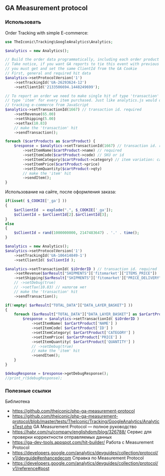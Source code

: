 ## GA Measurement protocol

### Использовать
Order Tracking with simple E-commerce:
```php
use TheIconic\Tracking\GoogleAnalytics\Analytics;

$analytics = new Analytics();

// Build the order data programmatically, including each order product in the payload
// Take notice, if you want GA reports to tie this event with previous user actions
// you must get and set the same ClientId from the GA Cookie
// First, general and required hit data
$analytics->setProtocolVersion('1')
    ->setTrackingId('UA-26293624-12')
    ->setClientId('2133506694.1448249699');

// To report an order we need to make single hit of type 'transaction' and a hit of
// type 'item' for every item purchased. Just like analytics.js would do when
// tracking e-commerce from JavaScript
$analytics->setTransactionId(1667) // transaction id. required
    ->setRevenue(65.00)
    ->setShipping(5.00)
    ->setTax(10.83)
    // make the 'transaction' hit
    ->sendTransaction();

foreach ($cartProducts as $cartProduct) {
    $response = $analytics->setTransactionId(1667) // transaction id. required, same value as above
        ->setItemName($cartProduct->name) // required
        ->setItemCode($cartProduct->code) // SKU or id
        ->setItemCategory($cartProduct->category) // item variation: category, size, color etc.
        ->setItemPrice($cartProduct->price)
        ->setItemQuantity($cartProduct->qty)
        // make the 'item' hit
        ->sendItem();
}
```

Использование на сайте, после оформления заказа:
```php
if(isset( $_COOKIE['_ga'] ))
{
    $arClientId  = explode(".", $_COOKIE['_ga']);
    $sClientId = $arClientId[2].$arClientId[3];
}
else
{
    $sClientId = rand(1000000000, 2147483647) . '.' . time();
}

$analytics = new Analytics();
$analytics->setProtocolVersion('1')
    ->setTrackingId('UA-106414849-1')
    ->setClientId( $sClientId );

$analytics->setTransactionId( $iOrderID ) // transaction id. required
    ->setRevenue($arResult["SHIPMENTS"]['fitomarket']["ITEMS_PRICE"])
    ->setShipping($arResult["SHIPMENTS"]['fitomarket']["PRICE_DELIVERY"])
    // ->setDebug(true)
    // ->setTax(10.83) // налогов нет
    // make the 'transaction' hit
    ->sendTransaction();

if(!empty( $arResult["TOTAL_DATA"]["DATA_LAYER_BASKET"] ))
{
    foreach ($arResult["TOTAL_DATA"]["DATA_LAYER_BASKET"] as $arCartProduct) {
        $response = $analytics->setTransactionId( $iOrderID )
            ->setItemName( $arCartProduct['NAME'] )
            ->setItemCode( $arCartProduct['ID'] )
            ->setItemCategory( $arCartProduct['CATEGORY'] )
            ->setItemPrice( $arCartProduct['PRICE'] )
            ->setItemQuantity( $arCartProduct['QUANTITY'] )
            // ->setDebug(true)
            // make the 'item' hit
            ->sendItem();
    }
}

$debugResponse = $response->getDebugResponse();
//print_r($debugResponse);
```

### Полезные ссылки
Библиотека
* https://github.com/theiconic/php-ga-measurement-protocol
* https://github.com/theiconic/php-ga-measurement-protocol/blob/master/tests/TheIconic/Tracking/GoogleAnalytics/AnalyticsTest.php
GA Measurement Protocol — полное руководство
* https://habr.com/ru/company/englishdom/blog/326788/
Сервис для проверки корректности отправляемых данных
* https://ga-dev-tools.appspot.com/hit-builder/
Работа с Measurement Protocol
* https://developers.google.com/analytics/devguides/collection/protocol/v1/devguide#enhancedecom
Справка по Measurement Protocol
* https://developers.google.com/analytics/devguides/collection/protocol/v1/reference#post